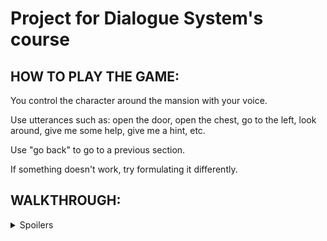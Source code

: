 # Project for Dialogue System's course

## HOW TO PLAY THE GAME:


You control the character around the mansion with your voice.

Use utterances such as: open the door, open the chest, go to the left, look around, give me some help, give me a hint, etc.

Use "go back" to go to a previous section.

If something doesn't work, try formulating it differently.



 ## WALKTHROUGH: 

<details>
<summary>Spoilers</summary>

1. go to library, left shelf, read the highlighted book and get the note with the code or just read the numbers.

2. go to the mother's room and open the closet, open the safe with the numbers and grab the small key.

3. go to the storage room and combine matches and oil lamp to walk more freely.

4. go downstairs, go to the doll room, open the cabinet and open the shelf with the key.

5. to finish the sample version of the game go to the kitchen.

</details>
